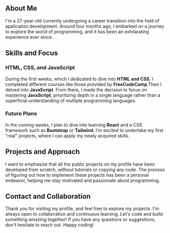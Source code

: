 ## About Me
I'm a 27-year-old currently undergoing a career transition into the field of application development. Around four months ago, I embarked on a journey to explore the world of programming, and it has been an exhilarating experience ever since.

## Skills and Focus
### HTML, CSS, and JavaScript
During the first weeks, which I dedicated to dive into **HTML and CSS**, I completed different courses like those provided by **FreeCodeCamp**.Then  I delved into **JavaScript**. From there, I made the decision to focus on mastering **JavaScript**, prioritizing depth in a single language rather than a superficial understanding of multiple programming languages.

### Future Plans
In the coming weeks, I plan to dive into learning **React** and a CSS framework such as **Bootstrap** or **Tailwind**. I'm excited to undertake my first "real" projects, where I can apply my newly acquired skills.

## Projects and Approach
I want to emphasize that all the public projects on my profile have been developed from scratch, without tutorials or copying any code. The process of figuring out how to implement these projects has been a personal endeavor, helping me stay motivated and passionate about programming.

## Contact and Collaboration
Thank you for visiting my profile, and feel free to explore my projects. I'm always open to collaboration and continuous learning. Let's code and build something amazing together! If you have any questions or suggestions, don't hesitate to reach out. Happy coding!



<!--
**Fubge/Fubge** is a ✨ _special_ ✨ repository because its `README.md` (this file) appears on your GitHub profile.

Here are some ideas to get you started:

- 🔭 I’m currently working on ...
- 🌱 I’m currently learning ...
- 👯 I’m looking to collaborate on ...
- 🤔 I’m looking for help with ...
- 💬 Ask me about ...
- 📫 How to reach me: ...
- 😄 Pronouns: ...
- ⚡ Fun fact: ...
-->
